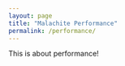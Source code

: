 ```yaml
---
layout: page
title: "Malachite Performance"
permalink: /performance/
--- 
```


This is about performance!
